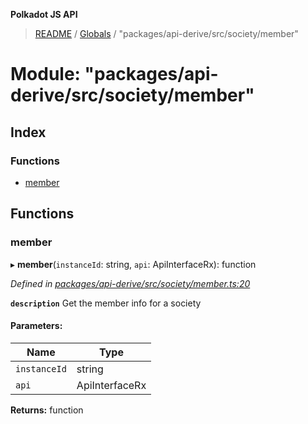 **Polkadot JS API**

> [README](../README.md) / [Globals](../globals.md) / "packages/api-derive/src/society/member"

# Module: "packages/api-derive/src/society/member"

## Index

### Functions

* [member](_packages_api_derive_src_society_member_.md#member)

## Functions

### member

▸ **member**(`instanceId`: string, `api`: ApiInterfaceRx): function

*Defined in [packages/api-derive/src/society/member.ts:20](https://github.com/polkadot-js/api/blob/ff59962c5/packages/api-derive/src/society/member.ts#L20)*

**`description`** Get the member info for a society

#### Parameters:

Name | Type |
------ | ------ |
`instanceId` | string |
`api` | ApiInterfaceRx |

**Returns:** function

